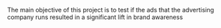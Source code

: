 The main objective of this project is to test if the ads that the advertising company runs resulted in a significant lift in brand awareness
